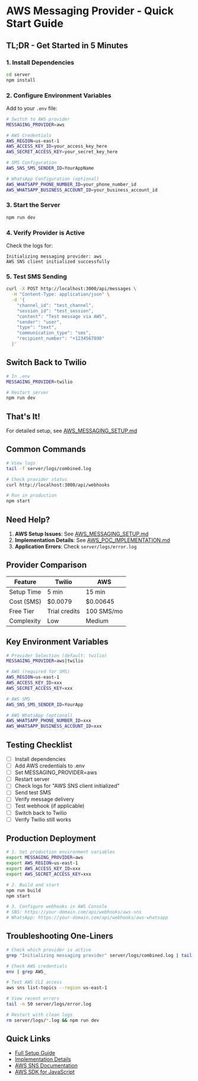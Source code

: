 # AWS Messaging Provider - Quick Start Guide

## TL;DR - Get Started in 5 Minutes

### 1. Install Dependencies

```bash
cd server
npm install
```

### 2. Configure Environment Variables

Add to your `.env` file:

```bash
# Switch to AWS provider
MESSAGING_PROVIDER=aws

# AWS Credentials
AWS_REGION=us-east-1
AWS_ACCESS_KEY_ID=your_access_key_here
AWS_SECRET_ACCESS_KEY=your_secret_key_here

# SMS Configuration
AWS_SNS_SMS_SENDER_ID=YourAppName

# WhatsApp Configuration (optional)
AWS_WHATSAPP_PHONE_NUMBER_ID=your_phone_number_id
AWS_WHATSAPP_BUSINESS_ACCOUNT_ID=your_business_account_id
```

### 3. Start the Server

```bash
npm run dev
```

### 4. Verify Provider is Active

Check the logs for:
```
Initializing messaging provider: aws
AWS SNS client initialized successfully
```

### 5. Test SMS Sending

```bash
curl -X POST http://localhost:3000/api/messages \
  -H "Content-Type: application/json" \
  -d '{
    "channel_id": "test_channel",
    "session_id": "test_session",
    "content": "Test message via AWS",
    "sender": "user",
    "type": "text",
    "communication_type": "sms",
    "recipient_number": "+1234567890"
  }'
```

## Switch Back to Twilio

```bash
# In .env
MESSAGING_PROVIDER=twilio

# Restart server
npm run dev
```

## That's It!

For detailed setup, see [AWS_MESSAGING_SETUP.md](./AWS_MESSAGING_SETUP.md)

## Common Commands

```bash
# View logs
tail -f server/logs/combined.log

# Check provider status
curl http://localhost:3000/api/webhooks

# Run in production
npm start
```

## Need Help?

1. **AWS Setup Issues**: See [AWS_MESSAGING_SETUP.md](./AWS_MESSAGING_SETUP.md)
2. **Implementation Details**: See [AWS_POC_IMPLEMENTATION.md](./AWS_POC_IMPLEMENTATION.md)
3. **Application Errors**: Check `server/logs/error.log`

## Provider Comparison

| Feature | Twilio | AWS |
|---------|--------|-----|
| Setup Time | 5 min | 15 min |
| Cost (SMS) | $0.0079 | $0.00645 |
| Free Tier | Trial credits | 100 SMS/mo |
| Complexity | Low | Medium |

## Key Environment Variables

```bash
# Provider Selection (default: twilio)
MESSAGING_PROVIDER=aws|twilio

# AWS (required for SMS)
AWS_REGION=us-east-1
AWS_ACCESS_KEY_ID=xxx
AWS_SECRET_ACCESS_KEY=xxx

# AWS SMS
AWS_SNS_SMS_SENDER_ID=YourApp

# AWS WhatsApp (optional)
AWS_WHATSAPP_PHONE_NUMBER_ID=xxx
AWS_WHATSAPP_BUSINESS_ACCOUNT_ID=xxx
```

## Testing Checklist

- [ ] Install dependencies
- [ ] Add AWS credentials to .env
- [ ] Set MESSAGING_PROVIDER=aws
- [ ] Restart server
- [ ] Check logs for "AWS SNS client initialized"
- [ ] Send test SMS
- [ ] Verify message delivery
- [ ] Test webhook (if applicable)
- [ ] Switch back to Twilio
- [ ] Verify Twilio still works

## Production Deployment

```bash
# 1. Set production environment variables
export MESSAGING_PROVIDER=aws
export AWS_REGION=us-east-1
export AWS_ACCESS_KEY_ID=xxx
export AWS_SECRET_ACCESS_KEY=xxx

# 2. Build and start
npm run build
npm start

# 3. Configure webhooks in AWS Console
# SNS: https://your-domain.com/api/webhooks/aws-sns
# WhatsApp: https://your-domain.com/api/webhooks/aws-whatsapp
```

## Troubleshooting One-Liners

```bash
# Check which provider is active
grep "Initializing messaging provider" server/logs/combined.log | tail -1

# Check AWS credentials
env | grep AWS_

# Test AWS CLI access
aws sns list-topics --region us-east-1

# View recent errors
tail -n 50 server/logs/error.log

# Restart with clean logs
rm server/logs/*.log && npm run dev
```

## Quick Links

- [Full Setup Guide](./AWS_MESSAGING_SETUP.md)
- [Implementation Details](./AWS_POC_IMPLEMENTATION.md)
- [AWS SNS Documentation](https://docs.aws.amazon.com/sns/)
- [AWS SDK for JavaScript](https://docs.aws.amazon.com/AWSJavaScriptSDK/v3/latest/)

